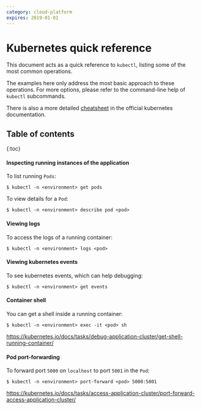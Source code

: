 ```yaml
---
category: cloud-platform
expires: 2019-01-01
---
```

# Kubernetes quick reference

This document acts as a quick reference to `kubectl`, listing some of the most common operations.

The examples here only address the most basic approach to these operations. For more options, please refer to the command-line help of `kubectl` subcommands.

There is also a more detailed [cheatsheet](https://kubernetes.io/docs/reference/kubectl/cheatsheet/) in the official kubernetes documentation.

## Table of contents
{:toc}

#### Inspecting running instances of the application
To list running `Pods`:
```
$ kubectl -n <environment> get pods
```
To view details for a `Pod`:
```
$ kubectl -n <environment> describe pod <pod>
```
#### Viewing logs
To access the logs of a running container:
```
$ kubectl -n <environment> logs <pod>
```

#### Viewing kubernetes events
To see kubernetes events, which can help debugging:
```
$ kubectl -n <environment> get events
```

#### Container shell
You can get a shell inside a running container:
```
$ kubectl -n <environment> exec -it <pod> sh
```
https://kubernetes.io/docs/tasks/debug-application-cluster/get-shell-running-container/


#### Pod port-forwarding
To forward port `5000` on `localhost` to port `5001` in the `Pod`:
```
$ kubectl -n <environment> port-forward <pod> 5000:5001
```
https://kubernetes.io/docs/tasks/access-application-cluster/port-forward-access-application-cluster/
